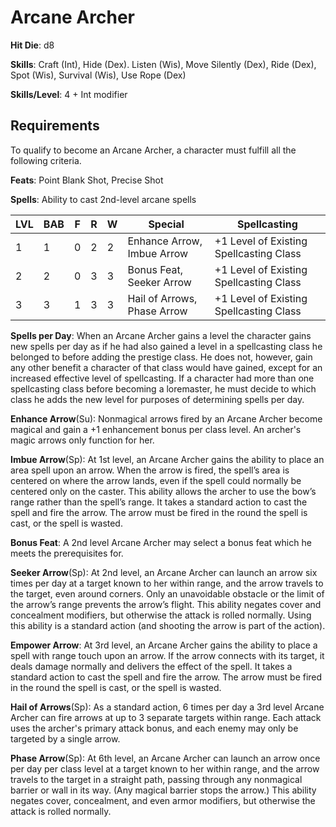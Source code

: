 # Arcane Archer

**Hit Die**: d8

**Skills**: Craft (Int), Hide (Dex). Listen (Wis), Move Silently (Dex), Ride (Dex), Spot (Wis), Survival (Wis), Use Rope (Dex)

**Skills/Level**: 4 + Int modifier

## Requirements

To qualify to become an Arcane Archer, a character must fulfill all the following criteria.

**Feats**: Point Blank Shot, Precise Shot

**Spells**: Ability to cast 2nd-level arcane spells

LVL | BAB | F | R | W | Special | Spellcasting
--- | --- | - | - | - | ------- | ------------
1   | 1   | 0 | 2 | 2 | Enhance Arrow, Imbue Arrow | +1 Level of Existing Spellcasting Class
2   | 2   | 0 | 3 | 3 | Bonus Feat, Seeker Arrow | +1 Level of Existing Spellcasting Class
3   | 3   | 1 | 3 | 3 | Hail of Arrows, Phase Arrow | +1 Level of Existing Spellcasting Class  

**Spells per Day**: When an Arcane Archer gains a level the character gains new spells per day as if he had also gained a level in a spellcasting class he belonged to before adding the prestige class. He does not, however, gain any other benefit a character of that class would have gained, except for an increased effective level of spellcasting. If a character had more than one spellcasting class before becoming a loremaster, he must decide to which class he adds the new level for purposes of determining spells per day.

**Enhance Arrow**(Su): Nonmagical arrows fired by an Arcane Archer become magical and gain a +1 enhancement bonus per class level. An archer's magic arrows only function for her. 

**Imbue Arrow**(Sp): At 1st level, an Arcane Archer gains the ability to place an area spell upon an arrow. When the arrow is fired, the spell’s area is centered on where the arrow lands, even if the spell could normally be centered only on the caster. This ability allows the archer to use the bow’s range rather than the spell’s range. It takes a standard action to cast the spell and fire the arrow. The arrow must be fired in the round the spell is cast, or the spell is wasted.

**Bonus Feat**: A 2nd level Arcane Archer may select a bonus feat which he meets the prerequisites for.

**Seeker Arrow**(Sp): At 2nd level, an Arcane Archer can launch an arrow six times per day at a target known to her within range, and the arrow travels to the target, even around corners. Only an unavoidable obstacle or the limit of the arrow’s range prevents the arrow’s flight. This ability negates cover and concealment modifiers, but otherwise the attack is rolled normally. Using this ability is a standard action (and shooting the arrow is part of the action).

**Empower Arrow**: At 3rd level, an Arcane Archer gains the ability to place a spell with range touch upon an arrow. If the arrow connects with its target, it deals damage normally and delivers the effect of the spell. It takes a standard action to cast the spell and fire the arrow. The arrow must be fired in the round the spell is cast, or the spell is wasted.

**Hail of Arrows**(Sp): As a standard action, 6 times per day a 3rd level Arcane Archer can fire arrows at up to 3 separate targets within range. Each attack uses the archer's primary attack bonus, and each enemy may only be targeted by a single arrow.

**Phase Arrow**(Sp): At 6th level, an Arcane Archer can launch an arrow once per day per class level at a target known to her within range, and the arrow travels to the target in a straight path, passing through any nonmagical barrier or wall in its way. (Any magical barrier stops the arrow.) This ability negates cover, concealment, and even armor modifiers, but otherwise the attack is rolled normally.